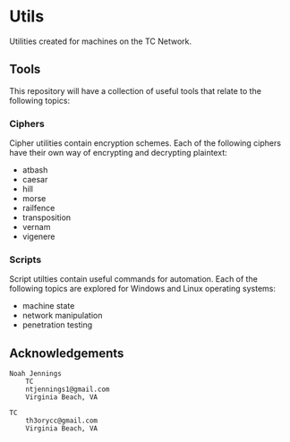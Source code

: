 # Utils

Utilities created for machines on the TC Network.

## Tools

This repository will have a collection of useful tools that relate to the following topics:

### Ciphers

Cipher utilities contain encryption schemes. Each of the following ciphers have their own way of encrypting and decrypting plaintext:

- atbash
- caesar
- hill
- morse
- railfence
- transposition
- vernam
- vigenere

### Scripts

Script utilties contain useful commands for automation. Each of the following topics are explored for Windows and Linux operating systems:

- machine state
- network manipulation
- penetration testing 

## Acknowledgements

    Noah Jennings 
        TC 
        ntjennings1@gmail.com
        Virginia Beach, VA
        
    TC 
        th3orycc@gmail.com
        Virginia Beach, VA